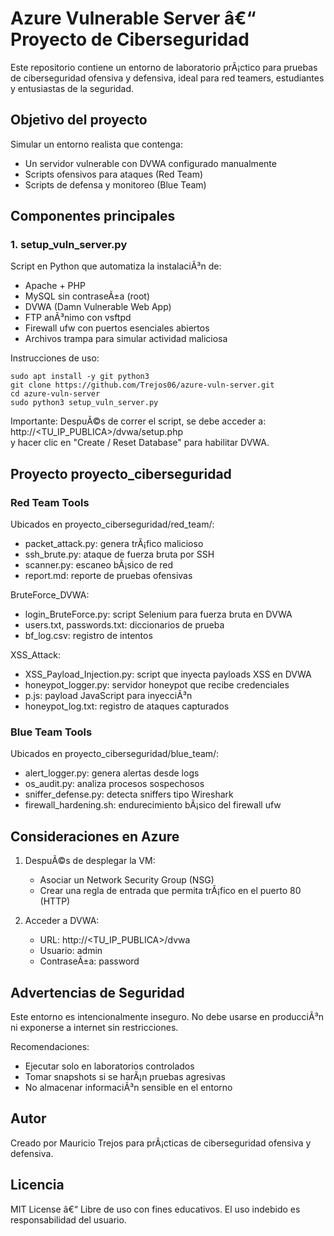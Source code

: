
# Azure Vulnerable Server â€“ Proyecto de Ciberseguridad

Este repositorio contiene un entorno de laboratorio prÃ¡ctico para pruebas de ciberseguridad ofensiva y defensiva, ideal para red teamers, estudiantes y entusiastas de la seguridad.

## Objetivo del proyecto

Simular un entorno realista que contenga:
- Un servidor vulnerable con DVWA configurado manualmente
- Scripts ofensivos para ataques (Red Team)
- Scripts de defensa y monitoreo (Blue Team)

## Componentes principales

### 1. setup_vuln_server.py

Script en Python que automatiza la instalaciÃ³n de:

- Apache + PHP
- MySQL sin contraseÃ±a (root)
- DVWA (Damn Vulnerable Web App)
- FTP anÃ³nimo con vsftpd
- Firewall ufw con puertos esenciales abiertos
- Archivos trampa para simular actividad maliciosa

Instrucciones de uso:

```
sudo apt install -y git python3
git clone https://github.com/Trejos06/azure-vuln-server.git
cd azure-vuln-server
sudo python3 setup_vuln_server.py
```

Importante: DespuÃ©s de correr el script, se debe acceder a:
http://<TU_IP_PUBLICA>/dvwa/setup.php  
y hacer clic en "Create / Reset Database" para habilitar DVWA.

## Proyecto proyecto_ciberseguridad

### Red Team Tools

Ubicados en proyecto_ciberseguridad/red_team/:

- packet_attack.py: genera trÃ¡fico malicioso
- ssh_brute.py: ataque de fuerza bruta por SSH
- scanner.py: escaneo bÃ¡sico de red
- report.md: reporte de pruebas ofensivas

BruteForce_DVWA:
- login_BruteForce.py: script Selenium para fuerza bruta en DVWA
- users.txt, passwords.txt: diccionarios de prueba
- bf_log.csv: registro de intentos

XSS_Attack:
- XSS_Payload_Injection.py: script que inyecta payloads XSS en DVWA
- honeypot_logger.py: servidor honeypot que recibe credenciales
- p.js: payload JavaScript para inyecciÃ³n
- honeypot_log.txt: registro de ataques capturados

### Blue Team Tools

Ubicados en proyecto_ciberseguridad/blue_team/:

- alert_logger.py: genera alertas desde logs
- os_audit.py: analiza procesos sospechosos
- sniffer_defense.py: detecta sniffers tipo Wireshark
- firewall_hardening.sh: endurecimiento bÃ¡sico del firewall ufw

## Consideraciones en Azure

1. DespuÃ©s de desplegar la VM:
   - Asociar un Network Security Group (NSG)
   - Crear una regla de entrada que permita trÃ¡fico en el puerto 80 (HTTP)

2. Acceder a DVWA:
   - URL: http://<TU_IP_PUBLICA>/dvwa
   - Usuario: admin
   - ContraseÃ±a: password

## Advertencias de Seguridad

Este entorno es intencionalmente inseguro. No debe usarse en producciÃ³n ni exponerse a internet sin restricciones.

Recomendaciones:
- Ejecutar solo en laboratorios controlados
- Tomar snapshots si se harÃ¡n pruebas agresivas
- No almacenar informaciÃ³n sensible en el entorno

## Autor

Creado por Mauricio Trejos para prÃ¡cticas de ciberseguridad ofensiva y defensiva.

## Licencia

MIT License â€“ Libre de uso con fines educativos. El uso indebido es responsabilidad del usuario.